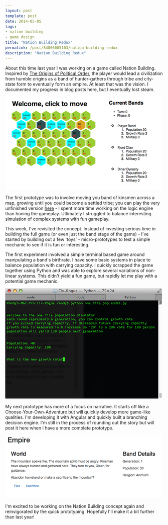 ```yaml
---
layout: post
template: post
date: 2014-05-05
tags:
- nation building
- game design
title: "Nation Building Redux"
permalink: /post/84806005103/nation-building-redux
description: "Nation Building Redux"
---
```

About this time last year I was working on a game called Nation Building. Inspired by [The Origins of Political Order](https://en.wikipedia.org/wiki/Origins_of_Political_Order), the player would lead a civilization from humble origins as a band of hunter-gathers through tribe and city-state form to eventually form an empire. At least that was the vision. I documented my progress in blog posts here, but I eventually lost steam.

![](/images/ee4137a50982e209f80515c30737b1452928111e7d17fefb5e69e8c2cef7f773.png)

The first prototype was to involve moving you band of kinsmen across a map, growing until you could become a settled tribe; you can play the very unfinished version [here](http://nationbuilding.randylubin.com/) - I spent more time working on the logic engine than honing the gameplay. Ultimately I struggled to balance interesting simulation of complex systems with fun gameplay.

This week, I've revisited the concept. Instead of investing serious time in building the full game (or even just the band stage of the game) - I've started by building out a few 'toys' - micro-prototypes to test a simple mechanic to see if it is fun or interesting.

The first experiment involved a simple terminal based game around manipulating a band's birthrate. I have some basic systems in place to balance population with carrying capacity. I quickly scrapped the game together using Python and was able to explore several variations of non-linear systems. This didn't yield a fun game, but rapidly let me play with a potential game mechanic.

![](/images/ab84948f684eb6745323716e706c1db8cbae64c4c5d95e18bc41c7816d055e36.png)

My next prototype has more of a focus on narrative. It starts off like a Choose-Your-Own-Adventure but will quickly develop more game-like qualities. I'm developing it with Angular and quickly built a branching decision engine. I'm still in the process of rounding out the story but will post it here when I have a more complete prototype.

![](/images/750b35f91ea17956d8f23bc6f3063a9db817588e50e26407f146d734817dd39c.png)

I'm excited to be working on the Nation Building concept again and reinvigorated by the quick prototyping. Hopefully I'll make it a bit further than last year!


